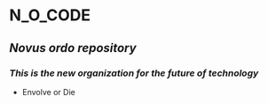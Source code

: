 # N_O_CODE

## *Novus ordo repository*
### _This is the new organization for the future of technology_
- Envolve or Die

